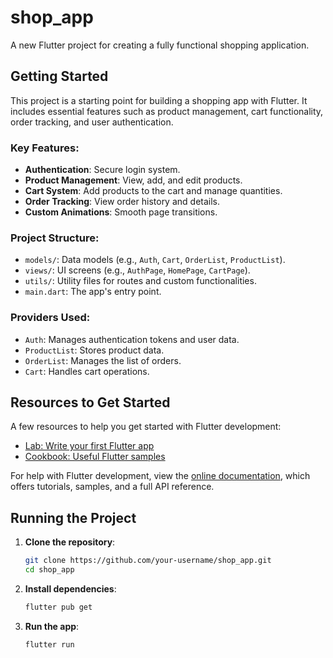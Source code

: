 # shop_app

A new Flutter project for creating a fully functional shopping application.

## Getting Started

This project is a starting point for building a shopping app with Flutter. It includes essential features such as product management, cart functionality, order tracking, and user authentication.

### Key Features:
- **Authentication**: Secure login system.
- **Product Management**: View, add, and edit products.
- **Cart System**: Add products to the cart and manage quantities.
- **Order Tracking**: View order history and details.
- **Custom Animations**: Smooth page transitions.

### Project Structure:
- `models/`: Data models (e.g., `Auth`, `Cart`, `OrderList`, `ProductList`).
- `views/`: UI screens (e.g., `AuthPage`, `HomePage`, `CartPage`).
- `utils/`: Utility files for routes and custom functionalities.
- `main.dart`: The app's entry point.

### Providers Used:
- `Auth`: Manages authentication tokens and user data.
- `ProductList`: Stores product data.
- `OrderList`: Manages the list of orders.
- `Cart`: Handles cart operations.

## Resources to Get Started

A few resources to help you get started with Flutter development:

- [Lab: Write your first Flutter app](https://docs.flutter.dev/get-started/codelab)  
- [Cookbook: Useful Flutter samples](https://docs.flutter.dev/cookbook)

For help with Flutter development, view the [online documentation](https://docs.flutter.dev/), which offers tutorials, samples, and a full API reference.

## Running the Project

1. **Clone the repository**:
   ```bash
   git clone https://github.com/your-username/shop_app.git
   cd shop_app
2. **Install dependencies**:
   ```bash
   flutter pub get
3. **Run the app**:
   ```bash
   flutter run

